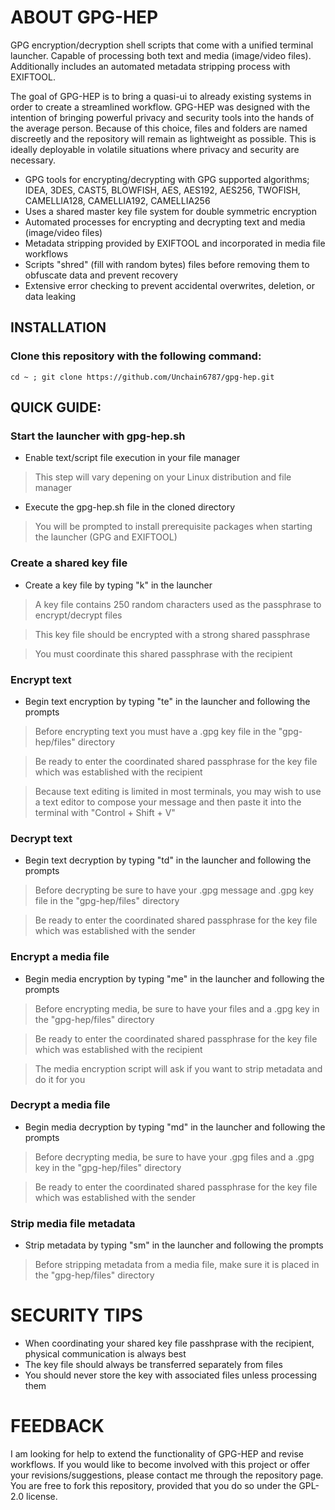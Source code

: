 # ABOUT GPG-HEP
GPG encryption/decryption shell scripts that come with a unified terminal launcher. Capable of processing both text and media (image/video files). Additionally includes an automated metadata stripping process with EXIFTOOL. 

The goal of GPG-HEP is to bring a quasi-ui to already existing systems in order to create a streamlined workflow. GPG-HEP was designed with the intention of bringing powerful privacy and security tools into the hands of the average person. Because of this choice, files and folders are named discreetly and the repository will remain as lightweight as possible. This is ideally deployable in volatile situations where privacy and security are necessary.

- GPG tools for encrypting/decrypting with GPG supported algorithms; IDEA, 3DES, CAST5, BLOWFISH, AES, AES192, AES256, TWOFISH, CAMELLIA128, CAMELLIA192, CAMELLIA256
- Uses a shared master key file system for double symmetric encryption
- Automated processes for encrypting and decrypting text and media (image/video files)
- Metadata stripping provided by EXIFTOOL and incorporated in media file workflows
- Scripts "shred" (fill with random bytes) files before removing them to obfuscate data and prevent recovery
- Extensive error checking to prevent accidental overwrites, deletion, or data leaking

## INSTALLATION
### Clone this repository with the following command:
 ```
 cd ~ ; git clone https://github.com/Unchain6787/gpg-hep.git
 ```
## QUICK GUIDE:
### Start the launcher with gpg-hep.sh
- Enable text/script file execution in your file manager
 > This step will vary depening on your Linux distribution and file manager
- Execute the gpg-hep.sh file in the cloned directory
 > You will be prompted to install prerequisite packages when starting the launcher (GPG and EXIFTOOL)
### Create a shared key file
- Create a key file by typing "k" in the launcher
 > A key file contains 250 random characters used as the passphrase to encrypt/decrypt files

 > This key file should be encrypted with a strong shared passphrase

 > You must coordinate this shared passphrase with the recipient
### Encrypt text
- Begin text encryption by typing "te" in the launcher and following the prompts
 > Before encrypting text you must have a .gpg key file in the "gpg-hep/files" directory

 > Be ready to enter the coordinated shared passphrase for the key file which was established with the recipient

 > Because text editing is limited in most terminals, you may wish to use a text editor to compose your message and then paste it into the terminal with "Control + Shift + V"
### Decrypt text
- Begin text decryption by typing "td" in the launcher and following the prompts
 > Before decrypting be sure to have your .gpg message and .gpg key file in the "gpg-hep/files" directory

 > Be ready to enter the coordinated shared passphrase for the key file which was established with the sender
### Encrypt a media file
- Begin media encryption by typing "me" in the launcher and following the prompts
 > Before encrypting media, be sure to have your files and a .gpg key in the "gpg-hep/files" directory

 > Be ready to enter the coordinated shared passphrase for the key file which was established with the recipient

 > The media encryption script will ask if you want to strip metadata and do it for you
### Decrypt a media file
- Begin media decryption by typing "md" in the launcher and following the prompts
 > Before decrypting media, be sure to have your .gpg files and a .gpg key in the "gpg-hep/files" directory

 > Be ready to enter the coordinated shared passphrase for the key file which was established with the sender
### Strip media file metadata
- Strip metadata by typing "sm" in the launcher and following the prompts
 > Before stripping metadata from a media file, make sure it is placed in the "gpg-hep/files" directory
# SECURITY TIPS
- When coordinating your shared key file passhprase with the recipient, physical communication is always best
- The key file should always be transferred separately from files
- You should never store the key with associated files unless processing them

# FEEDBACK
I am looking for help to extend the functionality of GPG-HEP and revise workflows. If you would like to become involved with this project or offer your revisions/suggestions, please contact me through the repository page. You are free to fork this repository, provided that you do so under the GPL-2.0 license.
